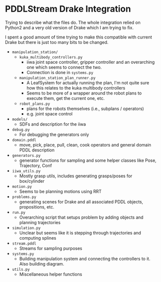 # PDDLStream Drake Integration

Trying to describe what the files do. The whole integration relied on Python2 
and a very old version of Drake which I am trying to fix. 

I spent a good amount of time trying to make this compatible with current Drake but there
is just too many bits to be changed. 

- `manipulation_station/`
  - `kuka_multibody_controllers.py`
    - iiwa joint space controller, gripper controller and an overarching one which seems to connect the two.
    - Connection is done in `systems.py`
  - `manipulation_station_plan_runner.py`
    - A LeafSystem for actually running the plan, I'm not quite sure how this relates to the kuka multibody controllers
    - Seems to be more of a wrapper around the robot plans to execute them, get the current one, etc. 
  - `robot_plans.py`
    - plans for the robots themselves (i.e., subplans / operators)
    - e.g. joint space control
- `models/`
  - SDFs and description for the iiwa
- `debug.py`
  - For debugging the generators only
- `domain.pddl`
  - move, pick, place, pull, clean, cook operators and general domain PDDL description
- `generators.py`
  - generator functions for sampling and some helper classes like Pose, Trajectory, Conf
- `iiwa_utils.py`
  - Mostly grasp utils, includes generating grasps/poses for box/cylinder
- `motion.py`
  - Seems to be planning motions using RRT
- `problems.py`
  - generating scenes for Drake and all associated PDDL objects, propositions, etc.
- `run.py`
  - Overarching script that setups problem by adding objects and planning trajectories
- `simulation.py`
  - Unclear but seems like it is stepping through trajectories and computing splines
- `stream.pddl`
  - Streams for sampling purposes
- `systems.py`
  - Building manipulation system and connecting the controllers to it. Also building diagram. 
- `utils.py`
  - Miscellaneous helper functions
